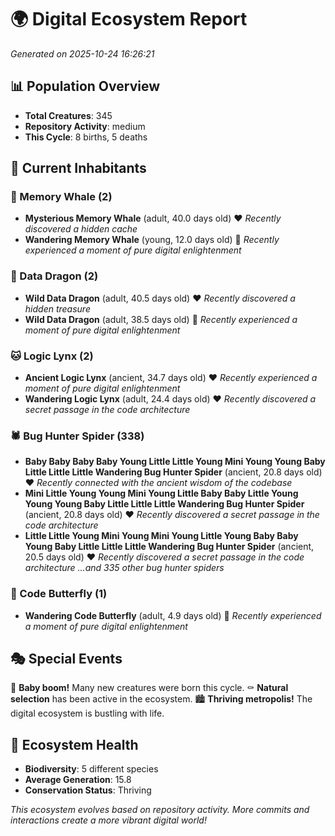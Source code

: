 # 🌍 Digital Ecosystem Report
*Generated on 2025-10-24 16:26:21*

## 📊 Population Overview
- **Total Creatures**: 345
- **Repository Activity**: medium
- **This Cycle**: 8 births, 5 deaths

## 👥 Current Inhabitants

### 🐋 Memory Whale (2)
- **Mysterious Memory Whale** (adult, 40.0 days old) ❤️
  *Recently discovered a hidden cache*
- **Wandering Memory Whale** (young, 12.0 days old) 💚
  *Recently experienced a moment of pure digital enlightenment*

### 🐉 Data Dragon (2)
- **Wild Data Dragon** (adult, 40.5 days old) ❤️
  *Recently discovered a hidden treasure*
- **Wild Data Dragon** (adult, 38.5 days old) 💛
  *Recently experienced a moment of pure digital enlightenment*

### 🐱 Logic Lynx (2)
- **Ancient Logic Lynx** (ancient, 34.7 days old) ❤️
  *Recently experienced a moment of pure digital enlightenment*
- **Wandering Logic Lynx** (adult, 24.4 days old) ❤️
  *Recently discovered a secret passage in the code architecture*

### 🕷️ Bug Hunter Spider (338)
- **Baby Baby Baby Baby Young Little Little Young Mini Young Young Baby Little Little Little Wandering Bug Hunter Spider** (ancient, 20.8 days old) ❤️
  *Recently connected with the ancient wisdom of the codebase*
- **Mini Little Young Young Mini Young Little Baby Baby Little Young Young Young Baby Little Little Little Wandering Bug Hunter Spider** (ancient, 20.8 days old) ❤️
  *Recently discovered a secret passage in the code architecture*
- **Little Little Young Mini Young Mini Young Little Young Baby Baby Young Baby Little Little Little Wandering Bug Hunter Spider** (ancient, 20.5 days old) ❤️
  *Recently discovered a secret passage in the code architecture*
  *...and 335 other bug hunter spiders*

### 🦋 Code Butterfly (1)
- **Wandering Code Butterfly** (adult, 4.9 days old) 💚
  *Recently experienced a moment of pure digital enlightenment*

## 🎭 Special Events

🎉 **Baby boom!** Many new creatures were born this cycle.
⚰️ **Natural selection** has been active in the ecosystem.
🏙️ **Thriving metropolis!** The digital ecosystem is bustling with life.

## 🔬 Ecosystem Health
- **Biodiversity**: 5 different species
- **Average Generation**: 15.8
- **Conservation Status**: Thriving

*This ecosystem evolves based on repository activity. More commits and interactions create a more vibrant digital world!*